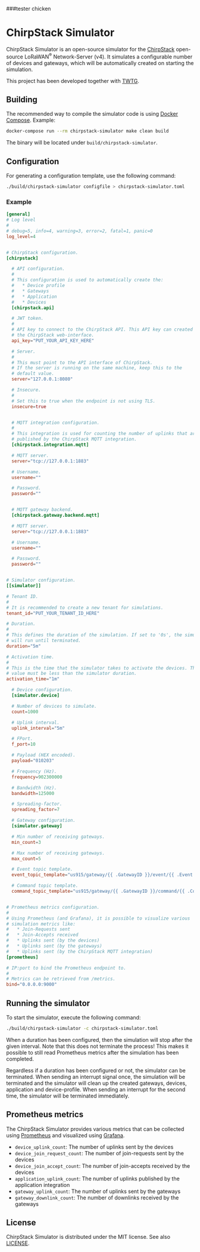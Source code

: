 ###tester chicken
# ChirpStack Simulator

ChirpStack Simulator is an open-source simulator for the [ChirpStack](https://www.chirpstack.io)
open-source LoRaWAN<sup>&reg;</sup> Network-Server (v4). It simulates
a configurable number of devices and gateways, which will be automatically
created on starting the simulation.

This project has been developed together with [TWTG](https://www.twtg.io/).

## Building

The recommended way to compile the simulator code is using [Docker Compose](https://docs.docker.com/compose/).
Example:

```bash
docker-compose run --rm chirpstack-simulator make clean build
```

The binary will be located under `build/chirpstack-simulator`.

## Configuration

For generating a configuration template, use the following command:

```bash
./build/chirpstack-simulator configfile > chirpstack-simulator.toml
```

### Example

```toml
[general]
# Log level
#
# debug=5, info=4, warning=3, error=2, fatal=1, panic=0
log_level=4


# ChirpStack configuration.
[chirpstack]

  # API configuration.
  #
  # This configuration is used to automatically create the:
  #   * Device profile
  #   * Gateways
  #   * Application
  #   * Devices
  [chirpstack.api]

  # JWT token.
  #
  # API key to connect to the ChirpStack API. This API key can created within
  # the ChirpStack web-interface.
  api_key="PUT_YOUR_API_KEY_HERE"

  # Server.
  #
  # This must point to the API interface of ChirpStack.
  # If the server is running on the same machine, keep this to the
  # default value.
  server="127.0.0.1:8080"

  # Insecure.
  #
  # Set this to true when the endpoint is not using TLS.
  insecure=true


  # MQTT integration configuration.
  #
  # This integration is used for counting the number of uplinks that are
  # published by the ChirpStack MQTT integration.
  [chirpstack.integration.mqtt]

  # MQTT server.
  server="tcp://127.0.0.1:1883"

  # Username.
  username=""

  # Password.
  password=""


  # MQTT gateway backend.
  [chirpstack.gateway.backend.mqtt]

  # MQTT server.
  server="tcp://127.0.0.1:1883"

  # Username.
  username=""

  # Password.
  password=""


# Simulator configuration.
[[simulator]]

# Tenant ID.
#
# It is recommended to create a new tenant for simulations.
tenant_id="PUT_YOUR_TENANT_ID_HERE"

# Duration.
#
# This defines the duration of the simulation. If set to '0s', the simulation
# will run until terminated.
duration="5m"

# Activation time.
#
# This is the time that the simulator takes to activate the devices. This
# value must be less than the simulator duration.
activation_time="1m"

  # Device configuration.
  [simulator.device]

  # Number of devices to simulate.
  count=1000

  # Uplink interval.
  uplink_interval="5m"

  # FPort.
  f_port=10

  # Payload (HEX encoded).
  payload="010203"

  # Frequency (Hz).
  frequency=902300000

  # Bandwidth (Hz).
  bandwidth=125000

  # Spreading-factor.
  spreading_factor=7

  # Gateway configuration.
  [simulator.gateway]

  # Min number of receiving gateways.
  min_count=3

  # Max number of receiving gateways.
  max_count=5

  # Event topic template.
  event_topic_template="us915/gateway/{{ .GatewayID }}/event/{{ .Event }}"

  # Command topic template.
  command_topic_template="us915/gateway/{{ .GatewayID }}/command/{{ .Command }}"


# Prometheus metrics configuration.
#
# Using Prometheus (and Grafana), it is possible to visualize various
# simulation metrics like:
#   * Join-Requests sent
#   * Join-Accepts received
#   * Uplinks sent (by the devices)
#   * Uplinks sent (by the gateways)
#   * Uplinks sent (by the ChirpStack MQTT integration)
[prometheus]

# IP:port to bind the Prometheus endpoint to.
#
# Metrics can be retrieved from /metrics.
bind="0.0.0.0:9000"
```

## Running the simulator

To start the simulator, execute the following command:

```bash
./build/chirpstack-simulator -c chirpstack-simulator.toml
```

When a duration has been configured, then the simulation will stop after
the given interval. Note that this does not terminate the process! This makes
it possible to still read Prometheus metrics after the simulation has been
completed.

Regardless if a duration has been configured or not, the simulator can be
terminated. When sending an interrupt signal once, the simulation will be
terminated and the simulator will clean up the created gateways, devices,
application and device-profile. When sending an interrupt for the second time,
the simulator will be terminated immediately.

## Prometheus metrics

The ChirpStack Simulator provides various metrics that can be collected using
[Prometheus](https://prometheus.io/) and visualized using [Grafana](https://grafana.com/).

* `device_uplink_count`: The number of uplinks sent by the devices
* `device_join_request_count`: The number of join-requests sent by the devices
* `device_join_accept_count`: The number of join-accepts received by the devices
* `application_uplink_count`: The number of uplinks published by the application integration
* `gateway_uplink_count`: The number of uplinks sent by the gateways
* `gateway_downlink_count`: The number of downlinks received by the gateways

## License

ChirpStack Simulator is distributed under the MIT license. See also
[LICENSE](https://github.com/brocaar/chirpstack-simulator/blob/master/LICENSE).
